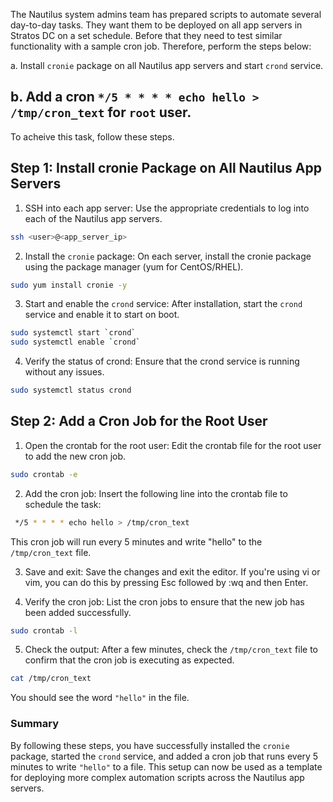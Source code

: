 The Nautilus system admins team has prepared scripts to automate several day-to-day tasks. They want them to be deployed on all app servers in Stratos DC on a set schedule. Before that they need to test similar functionality with a sample cron job. Therefore, perform the steps below:

a. Install `cronie` package on all Nautilus app servers and start `crond` service.

b. Add a cron `*/5 * * * * echo hello > /tmp/cron_text` for `root` user.
---

To acheive this task, follow these steps.

## Step 1: Install cronie Package on All Nautilus App Servers

1. SSH into each app server:
Use the appropriate credentials to log into each of the Nautilus app servers.

```bash
ssh <user>@<app_server_ip>
```

2. Install the `cronie` package:
On each server, install the cronie package using the package manager (yum for CentOS/RHEL).

```bash
sudo yum install cronie -y
```

3. Start and enable the `crond` service:
After installation, start the `crond` service and enable it to start on boot.

```bash
sudo systemctl start `crond`
sudo systemctl enable `crond`
```

4. Verify the status of crond:
Ensure that the crond service is running without any issues.

```bash
sudo systemctl status crond
```

## Step 2: Add a Cron Job for the Root User

1. Open the crontab for the root user:
Edit the crontab file for the root user to add the new cron job.

```bash
sudo crontab -e
```

2. Add the cron job:
Insert the following line into the crontab file to schedule the task:

```bash
 */5 * * * * echo hello > /tmp/cron_text
```
This cron job will run every 5 minutes and write "hello" to the `/tmp/cron_text` file.

3. Save and exit:
Save the changes and exit the editor. If you're using vi or vim, you can do this by pressing Esc followed by :wq and then Enter.

4. Verify the cron job:
List the cron jobs to ensure that the new job has been added successfully.

```bash
sudo crontab -l
```

5. Check the output:
After a few minutes, check the `/tmp/cron_text` file to confirm that the cron job is executing as expected.

```bash
cat /tmp/cron_text
```
You should see the word `"hello"` in the file.

### Summary

By following these steps, you have successfully installed the `cronie` package, started the `crond` service, and added a cron job that runs every 5 minutes to write `"hello"` to a file. This setup can now be used as a template for deploying more complex automation scripts across the Nautilus app servers.